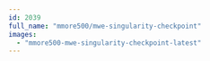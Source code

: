 ```yaml
---
id: 2039
full_name: "mmore500/mwe-singularity-checkpoint"
images: 
  - "mmore500-mwe-singularity-checkpoint-latest"
---
```

